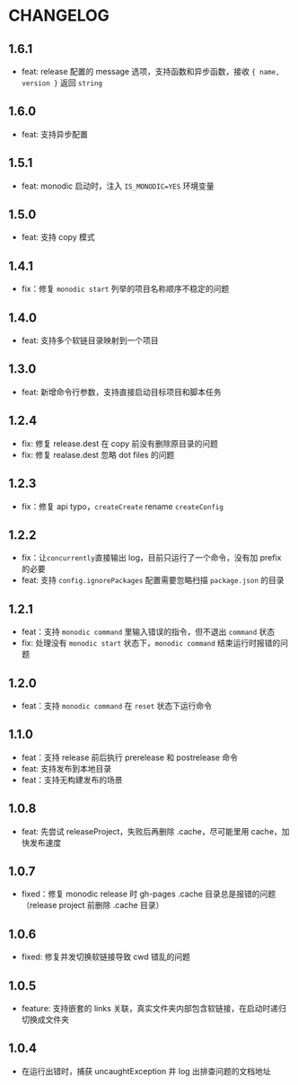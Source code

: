 # CHANGELOG

## 1.6.1

- feat: release 配置的 message 选项，支持函数和异步函数，接收 `{ name, version }` 返回 `string`

## 1.6.0

- feat: 支持异步配置

## 1.5.1

- feat: monodic 启动时，注入 `IS_MONODIC=YES` 环境变量

## 1.5.0

- feat: 支持 copy 模式

## 1.4.1

- fix：修复 `monodic start` 列举的项目名称顺序不稳定的问题

## 1.4.0

- feat: 支持多个软链目录映射到一个项目

## 1.3.0

- feat: 新增命令行参数，支持直接启动目标项目和脚本任务

## 1.2.4

- fix: 修复 release.dest 在 copy 前没有删除原目录的问题
- fix: 修复 realase.dest 忽略 dot files 的问题

## 1.2.3

- fix：修复 api typo，`createCreate` rename `createConfig`

## 1.2.2

- fix：让`concurrently`直接输出 log，目前只运行了一个命令，没有加 prefix 的必要 
- feat: 支持 `config.ignorePackages` 配置需要忽略扫描 `package.json` 的目录

## 1.2.1

- feat：支持 `monodic command` 里输入错误的指令，但不退出 `command` 状态
- fix: 处理没有 `monodic start` 状态下，`monodic command` 结束运行时报错的问题

## 1.2.0

- feat：支持 `monodic command` 在 `reset` 状态下运行命令

## 1.1.0

- feat：支持 release 前后执行 prerelease 和 postrelease 命令
- feat: 支持发布到本地目录
- feat：支持无构建发布的场景

## 1.0.8

- feat: 先尝试 releaseProject，失败后再删除 .cache，尽可能里用 cache，加快发布速度

## 1.0.7

- fixed：修复 monodic release 时 gh-pages .cache 目录总是报错的问题（release project 前删除 .cache 目录）

## 1.0.6

- fixed: 修复并发切换软链接导致 cwd 错乱的问题

## 1.0.5

- feature: 支持嵌套的 links 关联，真实文件夹内部包含软链接，在启动时递归切换成文件夹

## 1.0.4

- 在运行出错时，捕获 uncaughtException 并 log 出排查问题的文档地址